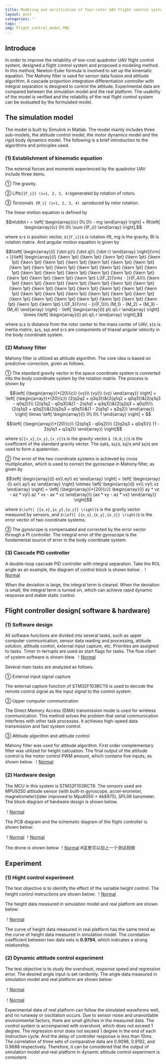 ```yaml
---
title: Modeling and verification of four-rotor UAV flight control system
layout: post
categories: ''
tags: ''
img: Flight_control_model.PNG
---
```

## Introduce
In order to improve the reliability of low-cost quadrotor UAV flight control system, designed a flight control system and proposed a modeling method. In this method, Newton-Euler formula is involved to set up the kinematic equation. The Mahony filter is used for sensor data fusion and attitude algorithm. A cascade proportion integration differentiation controller with integral separation is designed to control the attitude. Experimental data are compared between the simulation model and the real platform.  The usability of the model is verified and the reliability of the real flight control system can be evaluated by the formulated model.
## The simulation model
The model is built by Simulink in Matlab. The model mainly includes three sub-models, the attitude control model, the motor dynamics model and the rigid body dynamics model. The following is a brief introduction to the algorithms and principles used.
### (1) Establishment of kinematic equation
The external forces and moments experienced by the quadrotor UAV include three items.

① The gravity. 

② Lift`${{F_i}} (i=1, 2, 3, 4)$`generated by rotation of rotors.

③ Torsional`$ {M_i} (i=1, 2, 3, 4) $`produced by rotor rotation.

The linear motion equation is defined by 

```math
m\ddot r = \left[ \begin{array}{c}
0\\
0\\
 - mg
\end{array} \right] + Rt\left[ \begin{array}{c}
0\\
0\\
\sum {{F_i}} 
\end{array} \right],
```
where `$r$` is position vector, `${{F_i}}$` is rotation lift, mg is the gravity, Rt is rotation matrix. And angular motion equation is given by

```math
I\left[ \begin{array}{l}
{\dot p}\\
{\dot q}\\
{\dot r}
\end{array} \right]{\rm{ = }}\left[ \begin{array}{l}
{\kern 1pt} {\kern 1pt} {\kern 1pt} {\kern 1pt} {\kern 1pt} {\kern 1pt} {\kern 1pt} {\kern 1pt} {\kern 1pt} {\kern 1pt} {\kern 1pt} {\kern 1pt} {\kern 1pt} {\kern 1pt} {\kern 1pt} {\kern 1pt} {\kern 1pt} {\kern 1pt} {\kern 1pt} {\kern 1pt} {\kern 1pt} {\kern 1pt} {\kern 1pt} {\kern 1pt} {\kern 1pt} {\kern 1pt} {\kern 1pt} {\kern 1pt} L({F_2}{\rm{ - }}{F_4})\\
{\kern 1pt} {\kern 1pt} {\kern 1pt} {\kern 1pt} {\kern 1pt} {\kern 1pt} {\kern 1pt} {\kern 1pt} {\kern 1pt} {\kern 1pt} {\kern 1pt} {\kern 1pt} {\kern 1pt} {\kern 1pt} {\kern 1pt} {\kern 1pt} {\kern 1pt} {\kern 1pt} {\kern 1pt} {\kern 1pt} {\kern 1pt} {\kern 1pt} {\kern 1pt} {\kern 1pt} {\kern 1pt} {\kern 1pt} {\kern 1pt} {\kern 1pt} {\kern 1pt} L({F_3}{\rm{ - }}{F_1})\\
{M_1} - {M_2} + {M_3} - {M_4}
\end{array} \right] - \left[ \begin{array}{l}
p\\
q\\
r
\end{array} \right] \times I\left[ \begin{array}{l}
p\\
q\\
r
\end{array} \right],
```
where `$L$` is distance from the rotor center to the mass center of UAV,  `$I$`  is inertia matrix, `$p$`, `$q$` and `$r$` are components of triaxial angular velocity in the body coordinate system.
### (2) Mahony filter
Mahony filter is utilized as attitude algorithm. The core idea is based on predictive-correction, given as follows.

① The standard gravity vector in the space coordinate system is converted into the body coordinate system by the rotation matrix. The process is shown by


```math
\left[ {\begin{array}{*{20}{c}}
{vx}\\
{vy}\\
{vz}
\end{array}} \right] = \left[ {\begin{array}{*{20}{c}}
{2(q2q2 + q3q3)}&{2(q1q2 + q0q3)}&{2(q1q3 - q0q2)}\\
{2(q1q2 - q0q3)}&{1 - 2(q1q1 + q3q3)}&{2(q2q3 + q0q1)}\\
{2(q1q3 + q0q2)}&{2(q2q3 + q0q1)}&{1 - 2(q1q1 + q2q2)}
\end{array}} \right] \times \left[ \begin{array}{l}
0\\
0\\
1
\end{array} \right] = 
```

```math
\left[ {\begin{array}{*{20}{c}}
{2(q1q3 - q0q2)}\\
{2(q2q3 + q0q1)}\\
{1 - 2(q1q1 + q2q2)}
\end{array}} \right]
```
where `$[{v_x},{v_y},{v_z}]$` is the gravity vector.`$ [0,0,1]$` is the coefficient of the standard gravity vector. The `$q0$`, `$q1$`, `$q2$` and `$q3$` are used to form a quaternion. 

② The error of the two coordinate systems is achieved by cross multiplication, which is used to correct the gyroscope in Mahony filter, as given by


```math
\left[ \begin{array}{l}
ex\\
ey\\
ez
\end{array} \right] = \left[ \begin{array}{l}
ax\\
ay\\
az
\end{array} \right] \otimes \left[ \begin{array}{l}
vx\\
vy\\
vz
\end{array} \right] = \left[ {\begin{array}{*{20}{c}}
\begin{array}{l}
ay * vz - az * vy\\
az * vx - ax * vz
\end{array}\\
{ax * vy - az * vx}
\end{array}} \right]
```
where `$\left[ {{a_x},{a_y},{a_z}} \right]$` is the gravity vector measured by sensors, and `$\left[ {{e_x},{e_y},{e_z}} \right]$` is the error vector of two coordinate systems.

③ The gyroscope is compensated and corrected by the error vector through a PI controller. The integral error of the gyroscope is the fundamental source of error in the body coordinate system. 
### (3) Cascade  PID controller
A double-loop cascade PID controller with integral separation. Take the ROL angle as an example, the diagram of control block is shown below .
！[Normal]({{site.baseurl}}/assets/img/PIDcontrol.PNG)

When the deviation is large, the integral term is cleared. When the deviation is small, the integral term is turned on, which can achieve rapid dynamic response and stable static control.
## Flight controller design( software & hardware)
### (1) Software design
All software functions are divided into several tasks, such as upper computer communication, sensor data reading and processing, attitude solution, attitude control, external input capture, etc.  Priorities are assigned to tasks. Timer in-terrupts are used as start flags for tasks. The flow chart of system software is shown blew.
！[Normal]({{site.baseurl}}/assets/img/software_design.PNG)

Several main tasks are analyzed as follows.

① External input signal capture

The external capture function of STM32F103RCT6 is used to decode the remote control signal as the input signal to the control system.

② Upper computer communication

The Direct Memory Access (DMA) transmission mode is used for wireless communication. This method solves the problem that serial communication interferes with other task processes. It achieves high-speed data transmission and fast system control.

③ Attitude algorithm and attitude control

Mahony filter was used for attitude algorithm. First order complementary filter was utilized for height calcuation. The final output of the attitude control is the motor control PWM amount, which contains five inputs, as shown below.
！[Normal]({{site.baseurl}}/assets/img/OUTPUT.PNG)
### (2) Hardware design
The MCU in this system is STM32F103RCT6. The sensors used are MPU9250 attitude sensor (with built-in gyroscope, accel-erometer, magnetometer)(later improved to Mpu6050 + Ak8975), SPL06 barometer. The block diagram of hardware design is shown below.

！[Normal]({{site.baseurl}}/assets/img/Hardware_diagram.PNG)

The PCB diagram and the schematic diagram of the flight controller is shown below:

！[Normal]({{site.baseurl}}/assets/img/pcb.PNG)
！[Normal]({{site.baseurl}}/assets/img/yuanli.PNG)

The drone is shown below
！[Normal]({{site.baseurl}}/assets/img/xuke.PNG)
#这里可以加上一个测试视频
## Experiment 
### (1) Hight control experiment
The test objective is to identify the effect of the variable height control. The height control instructions are shown below:
！[Normal]({{site.baseurl}}/assets/img/gaoduzhilin.PNG)

The height data measured in simulation model and real platform are shown below:

！[Normal]({{site.baseurl}}/assets/img/gaoduduibi.PNG)

The curve of height data measured in real platform has the same trend as the curve of height data measured in simulation model. The correlation coefficient between two data sets is **0.9794**, which indicates a strong relationship.
### (2) Dynamic attitude control experiment

The test objective is to study the overshoot, response speed and regression error. The desired angle input is set randomly. The angle data measured in simulation model and real platform are shown below:

！[Normal]({{site.baseurl}}/assets/img/duibi1.PNG)

！[Normal]({{site.baseurl}}/assets/img/duibi2.PNG)

Experimental data of real platform can follow the simulated waveforms well, and no runaway or oscillation occurs. Due to
sensor noise and unavoidable environmental factors, there are
small glitches in the measured data. The control system is
accompanied with overshoot, which does not exceed 1 degree.
The regression error does not exceed 1 degree in the end of each
instruction cycle. And the delay of controller response is less
than 10ms. The correlation of three sets of comparative data are
0.9098, 0.9192, and 0.9688 respectively. Therefore, it can be
considered that the output of simulation model and real platform
in dynamic attitude control experiment is consistent.







